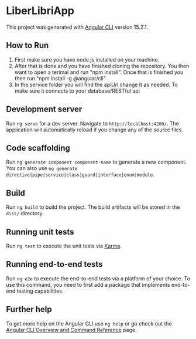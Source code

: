 # LiberLibriApp

This project was generated with [Angular CLI](https://github.com/angular/angular-cli) version 15.2.1.

## How to Run
1) First make sure you have node.js installed on your machine.
2) After that is done and you have finished cloning the repository. You then want to open a terimal and run "npm install". Once that is finished you then run "npm install -g @angular/cli"
3) In the service folder you will find the apiUrl change it as needed. To make sure it connects to your database/RESTful api


## Development server

Run `ng serve` for a dev server. Navigate to `http://localhost:4200/`. The application will automatically reload if you change any of the source files.

## Code scaffolding

Run `ng generate component component-name` to generate a new component. You can also use `ng generate directive|pipe|service|class|guard|interface|enum|module`.

## Build

Run `ng build` to build the project. The build artifacts will be stored in the `dist/` directory.

## Running unit tests

Run `ng test` to execute the unit tests via [Karma](https://karma-runner.github.io).

## Running end-to-end tests

Run `ng e2e` to execute the end-to-end tests via a platform of your choice. To use this command, you need to first add a package that implements end-to-end testing capabilities.

## Further help

To get more help on the Angular CLI use `ng help` or go check out the [Angular CLI Overview and Command Reference](https://angular.io/cli) page.

